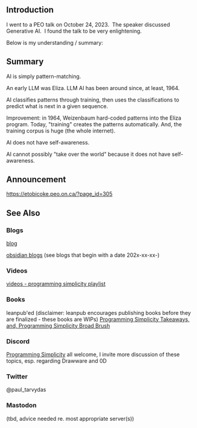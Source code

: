 ## Introduction

I went to a PEO talk on October 24, 2023.  The speaker discussed Generative AI.  I found the talk to be very enlightening.  
  
Below is my understanding / summary:

## Summary

AI is simply pattern-matching.

An early LLM was Eliza.  LLM AI has been around since, at least, 1964.

AI classifies patterns through training, then uses the classifications to predict what is next in a given sequence.

Improvement: in 1964, Weizenbaum hard-coded patterns into the Eliza program. Today, "training" creates the patterns automatically.  And, the training corpus is huge (the whole internet).

AI does not have self-awareness.

AI cannot possibly "take over the world" because it does not have self-awareness.

## Announcement
https://etobicoke.peo.on.ca/?page_id=305

## See Also
### Blogs
[blog](https://guitarvydas.github.io/)

[obsidian blogs](https://publish.obsidian.md/programmingsimplicity) (see blogs that begin with a date 202x-xx-xx-)
### Videos
[videos - programming simplicity playlist](https://www.youtube.com/@programmingsimplicity2980)
### Books
leanpub'ed (disclaimer: leanpub encourages publishing books before they are finalized - these books are WIPs)
[Programming Simplicity Takeaways, and, Programming Simplicity Broad Brush](https://leanpub.com/u/paul-tarvydas)
### Discord
[Programming Simplicity](https://discord.gg/Jjx62ypR) all welcome, I invite more discussion of these topics, esp. regarding Drawware and 0D
### Twitter
@paul_tarvydas
### Mastodon
(tbd, advice needed re. most appropriate server(s))

<script src="https://utteranc.es/client.js" 
        repo="guitarvydas/guitarvydas.github.io" 
        issue-term="pathname" 
        theme="github-light" 
        crossorigin="anonymous" 
        async> 
</script> 
